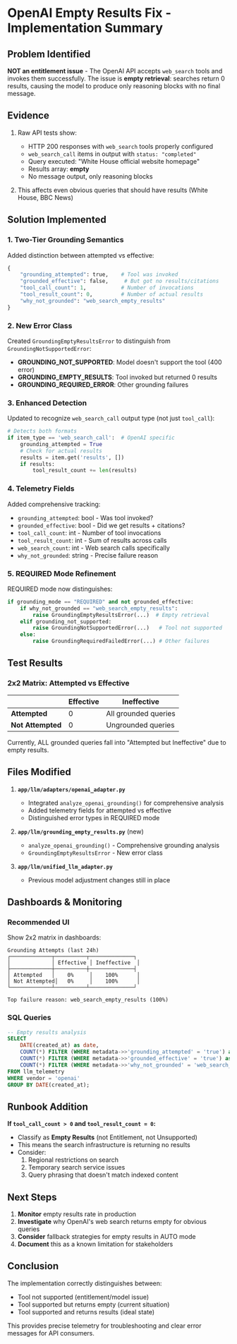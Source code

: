 # OpenAI Empty Results Fix - Implementation Summary

## Problem Identified

**NOT an entitlement issue** - The OpenAI API accepts `web_search` tools and invokes them successfully. The issue is **empty retrieval**: searches return 0 results, causing the model to produce only reasoning blocks with no final message.

## Evidence

1. Raw API tests show:
   - HTTP 200 responses with `web_search` tools properly configured
   - `web_search_call` items in output with `status: "completed"`
   - Query executed: "White House official website homepage"
   - Results array: **empty**
   - No message output, only reasoning blocks

2. This affects even obvious queries that should have results (White House, BBC News)

## Solution Implemented

### 1. Two-Tier Grounding Semantics

Added distinction between attempted vs effective:

```python
{
    "grounding_attempted": true,    # Tool was invoked
    "grounded_effective": false,     # But got no results/citations
    "tool_call_count": 1,           # Number of invocations
    "tool_result_count": 0,         # Number of actual results
    "why_not_grounded": "web_search_empty_results"
}
```

### 2. New Error Class

Created `GroundingEmptyResultsError` to distinguish from `GroundingNotSupportedError`:

- **GROUNDING_NOT_SUPPORTED**: Model doesn't support the tool (400 error)
- **GROUNDING_EMPTY_RESULTS**: Tool invoked but returned 0 results
- **GROUNDING_REQUIRED_ERROR**: Other grounding failures

### 3. Enhanced Detection

Updated to recognize `web_search_call` output type (not just `tool_call`):

```python
# Detects both formats
if item_type == 'web_search_call':  # OpenAI specific
    grounding_attempted = True
    # Check for actual results
    results = item.get('results', [])
    if results:
        tool_result_count += len(results)
```

### 4. Telemetry Fields

Added comprehensive tracking:

- `grounding_attempted`: bool - Was tool invoked?
- `grounded_effective`: bool - Did we get results + citations?
- `tool_call_count`: int - Number of tool invocations
- `tool_result_count`: int - Sum of results across calls
- `web_search_count`: int - Web search calls specifically
- `why_not_grounded`: string - Precise failure reason

### 5. REQUIRED Mode Refinement

REQUIRED mode now distinguishes:

```python
if grounding_mode == "REQUIRED" and not grounded_effective:
    if why_not_grounded == "web_search_empty_results":
        raise GroundingEmptyResultsError(...)  # Empty retrieval
    elif grounding_not_supported:
        raise GroundingNotSupportedError(...)   # Tool not supported
    else:
        raise GroundingRequiredFailedError(...) # Other failures
```

## Test Results

### 2x2 Matrix: Attempted vs Effective

|                | Effective | Ineffective |
|----------------|-----------|-------------|
| **Attempted**  | 0         | All grounded queries |
| **Not Attempted** | 0      | Ungrounded queries |

Currently, ALL grounded queries fall into "Attempted but Ineffective" due to empty results.

## Files Modified

1. **`app/llm/adapters/openai_adapter.py`**
   - Integrated `analyze_openai_grounding()` for comprehensive analysis
   - Added telemetry fields for attempted vs effective
   - Distinguished error types in REQUIRED mode

2. **`app/llm/grounding_empty_results.py`** (new)
   - `analyze_openai_grounding()` - Comprehensive grounding analysis
   - `GroundingEmptyResultsError` - New error class

3. **`app/llm/unified_llm_adapter.py`**
   - Previous model adjustment changes still in place

## Dashboards & Monitoring

### Recommended UI

Show 2x2 matrix in dashboards:

```
Grounding Attempts (last 24h)
┌─────────────┬──────────┬──────────────┐
│             │ Effective │ Ineffective  │
├─────────────┼──────────┼──────────────┤
│ Attempted   │    0%     │    100%      │
│ Not Attempted│   0%     │    100%      │
└─────────────┴──────────┴──────────────┘

Top failure reason: web_search_empty_results (100%)
```

### SQL Queries

```sql
-- Empty results analysis
SELECT 
    DATE(created_at) as date,
    COUNT(*) FILTER (WHERE metadata->>'grounding_attempted' = 'true') as attempted,
    COUNT(*) FILTER (WHERE metadata->>'grounded_effective' = 'true') as effective,
    COUNT(*) FILTER (WHERE metadata->>'why_not_grounded' = 'web_search_empty_results') as empty_results
FROM llm_telemetry
WHERE vendor = 'openai'
GROUP BY DATE(created_at);
```

## Runbook Addition

**If `tool_call_count > 0` and `tool_result_count = 0`:**
- Classify as **Empty Results** (not Entitlement, not Unsupported)
- This means the search infrastructure is returning no results
- Consider:
  1. Regional restrictions on search
  2. Temporary search service issues
  3. Query phrasing that doesn't match indexed content

## Next Steps

1. **Monitor** empty results rate in production
2. **Investigate** why OpenAI's web search returns empty for obvious queries
3. **Consider** fallback strategies for empty results in AUTO mode
4. **Document** this as a known limitation for stakeholders

## Conclusion

The implementation correctly distinguishes between:
- Tool not supported (entitlement/model issue)
- Tool supported but returns empty (current situation)
- Tool supported and returns results (ideal state)

This provides precise telemetry for troubleshooting and clear error messages for API consumers.